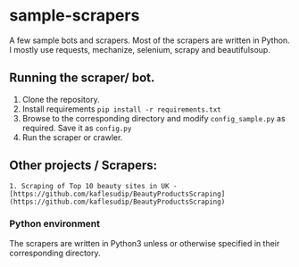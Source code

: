 # sample-scrapers
A few sample bots and scrapers. Most of the scrapers are written in Python. I mostly use requests, mechanize, selenium, scrapy and beautifulsoup.

## Running the scraper/ bot.
1. Clone the repository.
2. Install requirements `pip install -r requirements.txt`
3. Browse to the corresponding directory and modify `config_sample.py` as required. Save it as `config.py`
4. Run the scraper or crawler.

## Other projects / Scrapers:

	1. Scraping of Top 10 beauty sites in UK - [https://github.com/kaflesudip/BeautyProductsScraping](https://github.com/kaflesudip/BeautyProductsScraping)

### Python environment
The scrapers are written in Python3 unless or otherwise specified in their corresponding directory.
